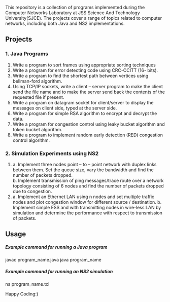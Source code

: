 This repository is a collection of programs implemented during the Computer Networks Laboratory at JSS Science And Technology University(SJCE). The projects cover a range of topics related to computer networks, including both Java and NS2 implementations.

## Projects

### 1. Java Programs

1. Write a program to sort frames using appropriate sorting techniques 
2. Write a program for error detecting code using CRC-CCITT (16- bits). 
3. Write a program to find the shortest path between vertices using bellman-ford algorithm.
4. Using TCP/IP sockets, write a client – server program to make the client send the file name and to make the server send back the contents of the requested file if present.
5. Write a program on datagram socket for client/server to display the messages on client side, typed at the server side.
6. Write a program for simple RSA algorithm to encrypt and decrypt the data.
7. Write a program for congestion control using leaky bucket algorithm
and token bucket algorithm.
8. Write a program to implement random early detection (RED)
congestion control algorithm.

### 2. Simulation Experiments using NS2

1. a. Implement three nodes point – to – point network with duplex links between them. Set the queue size, vary the bandwidth and find the number of packets dropped.  
   b. Implement transmission of ping messages/trace route over a network topology consisting of 6 nodes and find the number of packets dropped due to congestion.
2. a. Implement an Ethernet LAN using n nodes and set multiple traffic nodes and plot congestion window for different source / destination.
   b. Implement simple ESS and with transmitting nodes in wire-less LAN by simulation and determine the performance with respect to transmission of packets.

## Usage

##### Example command for running a Java program
javac program_name.java
java program_name

##### Example command for running an NS2 simulation
ns program_name.tcl




Happy Coding:)
